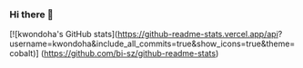 ### Hi there 👋
[![kwondoha's GitHub stats](https://github-readme-stats.vercel.app/api?
username=kwondoha&include_all_commits=true&show_icons=true&theme=cobalt)]
(https://github.com/bi-sz/github-readme-stats)

<!--
**kwondoha/kwondoha** is a ✨ _special_ ✨ repository because its `README.md` (this file) appears on your GitHub profile.

-->
